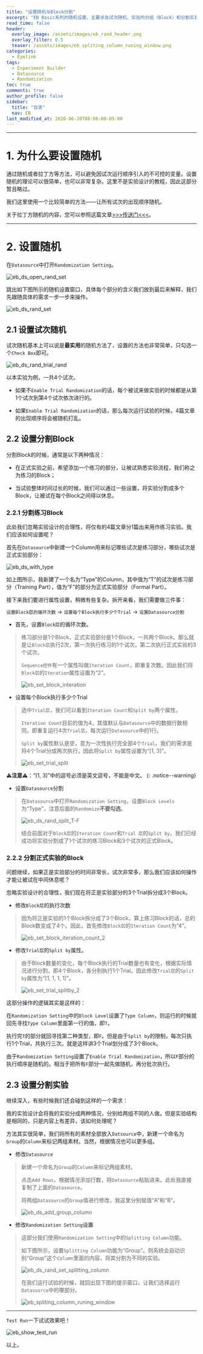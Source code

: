 ```yaml
---
title: "设置随机与Block分割"
excerpt: "EB Basic系列的随机设置，主要涉及试次随机、实验内分组（Block）和分割实验等。"
read_time: false
header:
  overlay_image: /assets/images/eb_rand_header.png
  overlay_filter: 0.5
  teaser: /assets/images/eb_spliting_column_runing_window.png
categories:
  - Eyelink
tags:
  - Experiment Builder
  - Datasource
  - Randomization
toc: true
comments: true
author_profile: false
sidebar:
  title: "目录"
  nav: EB
last_modified_at: 2020-06-20T08:06:00-05:00
---
```


---

# 1. 为什么要设置随机

通过随机或者拉丁方等方法，可以避免因试次运行顺序引入的不可控的变量。设置随机的理论可以很简单，也可以非常复杂。这里不是实验设计的教程，因此这部分暂且略过。

我们这里使用一个比较简单的方法——让所有试次的出现顺序随机。

关于拉丁方随机的内容，您可以参照这篇文章[>>>传送门<<<](/eyelink/latin_square_random/)。

---

# 2. 设置随机

在`Datasource`中打开`Randomization Setting`。

![eb_ds_open_rand_set](/assets/images/eb_ds_open_rand_set.png)

跳出如下图所示的随机设置窗口，具体每个部分的含义我们放到最后来解释，我们先跟随具体的需求一步一步来操作。

![eb_ds_rand_set](/assets/images/eb_ds_rand_set.png)

## 2.1 设置试次随机

试次随机基本上可以说是**最实用**的随机方法了，设置的方法也非常简单，只勾选一个`Check Box`即可。

![eb_ds_rand_trial_rand](/assets/images/eb_ds_rand_trial_rand.png)

以本实验为例，一共4个试次。

* 如果不`Enable Trial Randomization`的话，每个被试来做实验的时候都是从第1个试次到第4个试次依次进行的。

* 如果`Enable Trial Randomization`的话，那么每次运行试验的时候，4篇文章的出现顺序将会被随机打乱。

## 2.2 设置分割Block

分割Block的时候，通常是以下两种情况：

* 在正式实验之前，希望添加一个练习的部分，让被试熟悉实验流程，我们称之为练习的Block；

* 当试验整体时间过长的时候，我们可以通过一些设置，将实验分割成多个Block，让被试在每个Block之间得以休息。

### 2.2.1 分割练习Block

此处我们忽略实验设计的合理性，将仅有的4篇文章分1篇出来用作练习实验。我们应该如何设置呢？

首先在`Datasource`中新建一个Column用来标记哪些试次是练习部分，哪些试次是正式实验部分：

![eb_ds_with_type](/assets/images/eb_ds_with_type.png)

如上图所示，我新建了一个名为“Type”的Column，其中值为“T”的试次是练习部分（Training Part），值为“F”的部分为正式实验部分（Formal Part）。

接下来我们要进行属性设置，稍微有些复杂。拆开来看，我们需要做三件事：

`设置Block层的循环次数` -> `设置每个Block执行多少个Trial` -> `设置Datasource分割`

* 首先，设置`Block层`的循环次数。

>练习部分是1个Block，正式实验部分是1个Block，一共两个Block。那么就是让`Block层`执行2次，第一次执行练习的1个试次，第二次执行正式实验的3个试次。
>
>`Sequence控件`有一个属性叫做`Iteration Count`，即重复次数。因此我们将`Block层`的`Iteration`属性设置为“2”。
>
>![eb_set_block_interation](/assets/images/eb_set_block_interation.png)

* 设置每个Block执行多少个Trial

>选中`Trial层`，我们可以看到`Iteration Count`和`Split by`两个属性。
>
>`Iteration Count`目前的值为4，其值默认与`Datasource`中的数据行数相同。即重复运行4次`Trial层`，每次运行`Datasource`中的1行。
>
>`Split by`属性默认是空，意为一次性执行完全部4个`Trial`。我们的需求是将4个Trial分成两次执行，因此将`Split by`属性设置为“[1, 3]”。
>
>![eb_set_trial_split](/assets/images/eb_set_trial_split.png)

**⚠️注意⚠️**：“[1, 3]”中的逗号必须是英文逗号，不能是中文。
{: .notice--warning}

* 设置`Datasource`分割

>在`Datasource`中打开`Randomization Setting`，设置`Block Levels`为“Type”，注意后面的`Randomize`**不要勾选**。
>
>![eb_ds_rand_split_T-F](/assets/images/eb_ds_rand_split_T-F.png)
>
>结合前面对于`Block层`的`Iteration Count`和`Trial 层`的`Split by`，我们已经成功将实验分割成了1个试次的练习Block和3个试次的正式Block。

### 2.2.2 分割正式实验的Block

问题继续，如果正是实验部分的时间非常长，试次非常多，那么我们应该如何操作才能让被试在中间休息呢？

忽略实验设计的合理性，我们现在将正是实验部分的3个Trial拆分成3个Block。

* 修改`Block层`的执行次数

> 因为将正是实验的1个Block拆分成了3个Block，算上练习Block的话，总的Block数变成了4个。因此，首先修改`Block层`的`Iteration Count`为“4”。
> 
> ![eb_set_block_iteration_count_2](/assets/images/eb_set_block_iteration_count_2.png)

* 修改`Trial层`的`Split by`属性。

> 由于Block数量的变化，每个Block执行的Trial数量也有变化，根据实际情况进行分割，即4个Block，各分别执行1个Trial。因此修改`Trial层`的`Split by`属性为“[1, 1, 1, 1]”。
> 
> ![eb_set_trial_splitby_2](/assets/images/eb_set_trial_splitby_2.png)

这部分操作的逻辑其实是这样的：

在`Randomization Setting`中的`Block Level`设置了`Type Column`，则运行的时候就回先寻找`Type Column`里面第一行的值，即`T`。

执行完`T`的部分就回寻找第二种类型，即`F`。但是由于`Split by`的限制，每次只执行1个Trial，共执行三次。就是这样讲3个Trial划分成了3个Block。

由于`Randomization Setting`设置了`Enable Trial Randomization`，所以`F`部分的执行顺序是随机的。相当于把所有`F`部分一起先做随机，再分批次执行。

## 2.3 设置分割实验

继续深入，有些时候我们还会碰到这样的一个需求：

我的实验设计会将我的实验分成两种情况，分别给两组不同的人做。但是实验结构是相同的，只是内容上有差异，该如何处理呢？

方法其实很简单，我们将所有的素材全部放入`Datsource`中，新建一个命名为`Group`的`Column`来标记两组素材。当然，根据情况也可以更多组。

* 修改`Datasource`

> 新建一个命名为`Group`的`Column`来标记两组素材。
> 
> 点击`Add Rows`，根据情况添加行数，将`Datasource`粘贴进来。此处我直接复制了上面的`Datasource`。
> 
> 将两组`Datasource`的`Group`值进行修改，我这里分别赋值“A”和“B”。
> 
> ![eb_ds_add_group_column](/assets/images/eb_ds_add_group_column.png)

* 修改`Randomization Setting`设置

> 这部分我们使用`Randomization Setting`中的`Splitting Column`功能。
> 
> 如下图所示，设置`Splitting Column`功能为“Group”。则系统会自动识别“Group”这个`Column`里面的内容，将其分割为不同的实验。
> 
> ![eb_ds_rand_set_splitting_column](/assets/images/eb_ds_rand_set_splitting_column.png)
> 
> 在我们运行试验的时候，就回出现下图的提示窗口，让我们选择运行`Datasource`中的哪部分。
> 
> ![eb_spliting_column_runing_window](/assets/images/eb_spliting_column_runing_window.png)

---

`Test Run`一下试试效果吧！

![eb_show_test_run](/assets/images/eb_show_test_run.png)

以上。
